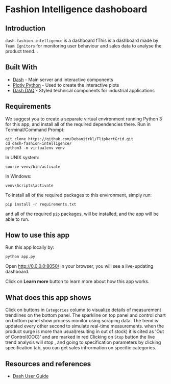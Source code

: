 # Fashion Intelligence dashoboard

## Introduction
`dash-fashion-intelligence` is a dashboard fThis is a dashboard made by `Team Ignitors` for monitoring user behaviour and sales data to analyse the product trend. . 

## Built With
* [Dash](https://dash.plot.ly/) - Main server and interactive components 
* [Plotly Python](https://plot.ly/python/) - Used to create the interactive plots
* [Dash DAQ](https://dash.plot.ly/dash-daq) - Styled technical components for industrial applications

## Requirements
We suggest you to create a separate virtual environment running Python 3 for this app, and install all of the required dependencies there. Run in Terminal/Command Prompt:

```
git clone https://github.com/Debanitrkl/FlipkartGrid.git
cd dash-fashion-intelligence/
python3 -m virtualenv venv
```
In UNIX system: 

```
source venv/bin/activate
```
In Windows: 

```
venv\Scripts\activate
```

To install all of the required packages to this environment, simply run:

```
pip install -r requirements.txt
```

and all of the required `pip` packages, will be installed, and the app will be able to run.


## How to use this app

Run this app locally by:
```
python app.py
```
Open http://0.0.0.0:8050/ in your browser, you will see a live-updating dashboard.

Click on **Learn more** button to learn more about how this app works.

## What does this app shows

Click on buttons in `Categories` column to visualize details of measurement trendlines on the bottom panel.
The sparkline on top panel and control chart on bottom panel show process monitor using scraping data. The trend is updated every other second to simulate real-time measurements. when the product surge is more than usual(resulting in out of stock) it is cited as 'Out of Control(OOC)' and are marked in red
Clicking on `Stop` button the live trend analysis will stop , and going to specification parameters by clicking specification tab, you can get sales infrormation on specific categories.
## Resources and references
* [Dash User Guide](https://dash.plot.ly/)
